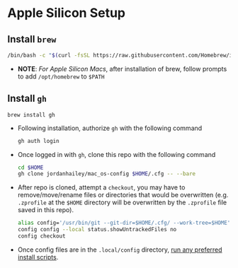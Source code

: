 # Apple Silicon Setup

## Install `brew`

```sh
/bin/bash -c "$(curl -fsSL https://raw.githubusercontent.com/Homebrew/install/HEAD/install.sh)"
```
- **NOTE**: _For Apple Silicon Macs_, after installation of brew, follow prompts to add `/opt/homebrew` to `$PATH` 

## Install `gh`

```
brew install gh
```
- Following installation, authorize `gh` with the following command
	```sh
	gh auth login
	```
- Once logged in with `gh`, clone this repo with the following command 
	```sh
	cd $HOME
	gh clone jordanhailey/mac_os-config $HOME/.cfg -- --bare
	```
- After repo is cloned, attempt a `checkout`, you may have to remove/move/rename files or directories that would be overwritten (e.g. `.zprofile` at the `$HOME` directory will be overwritten by the `.zprofile` file saved in this repo).
	```sh
	alias config='/usr/bin/git --git-dir=$HOME/.cfg/ --work-tree=$HOME'
	config config --local status.showUntrackedFiles no
	config checkout
	```
- Once config files are in the `.local/config` directory, [run any preferred install scripts](./app_installation_instructions.md).
